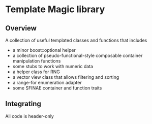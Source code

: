 # Template Magic library
## Overview

A collection of useful templated classes and functions that includes

- a minor boost::optional helper
- a collection of pseudo-functional-style composable container manipulation
  functions
- some stubs to work with numeric data
- a helper class for RNG
- a vector view class that allows filtering and sorting
- a range-for enumeration adapter
- some SFINAE container and function traits


## Integrating
All code is header-only

